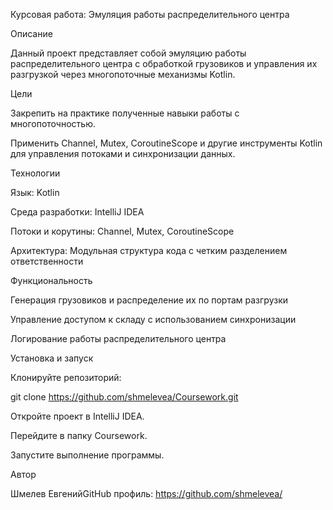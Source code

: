 Курсовая работа: Эмуляция работы распределительного центра

Описание

Данный проект представляет собой эмуляцию работы распределительного центра с обработкой грузовиков и управления их разгрузкой через многопоточные механизмы Kotlin.

Цели

Закрепить на практике полученные навыки работы с многопоточностью.

Применить Channel, Mutex, CoroutineScope и другие инструменты Kotlin для управления потоками и синхронизации данных.

Технологии

Язык: Kotlin

Среда разработки: IntelliJ IDEA

Потоки и корутины: Channel, Mutex, CoroutineScope

Архитектура: Модульная структура кода с четким разделением ответственности

Функциональность

Генерация грузовиков и распределение их по портам разгрузки

Управление доступом к складу с использованием синхронизации

Логирование работы распределительного центра

Установка и запуск

Клонируйте репозиторий:

git clone https://github.com/shmelevea/Coursework.git

Откройте проект в IntelliJ IDEA.

Перейдите в папку Coursework.

Запустите выполнение программы.

Автор

Шмелев ЕвгенийGitHub профиль: https://github.com/shmelevea/
